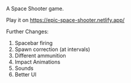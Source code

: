 A Space Shooter game.

Play it on https://epic-space-shooter.netlify.app/

Further Changes:

1. Spacebar firing
2. Spawn correction (at intervals)
3. Different ammunition
4. Impact Animations
5. Sounds
6. Better UI
